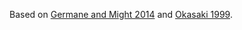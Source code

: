 Based on [Germane and Might 2014](https://www.cambridge.org/core/journals/journal-of-functional-programming/article/deletion-the-curse-of-the-redblack-tree/471C92AF3D431403FEE6C66FE070C492)
and
[Okasaki 1999](https://www.cambridge.org/core/journals/journal-of-functional-programming/article/redblack-trees-in-a-functional-setting/62BC5EA75A2C95E3F6EE95AE3DADF0E5).
